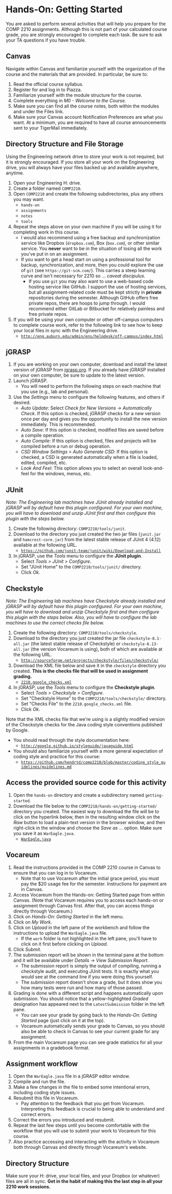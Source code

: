 <!---
	Description file for COMP 2210 Hands-On: Getting Started.
	Introduces basic requirements and procedures for lab.

	@author:  Dean Hendrix <dh@auburn.edu>
	@version: 2018-01-11
-->

# Hands-On: Getting Started

You are asked to perform several activities that will help you prepare for the COMP 2210 assignments. Although this is not part of your calculated course grade, you are strongly encouraged to complete each task. Be sure to ask your TA questions if you have trouble.


## Canvas

Navigate within Canvas and familiarize yourself with the organization of the course and the materials that are provided. In particular, be sure to:

1. Read the official course syllabus.
1. Register for and log in to Piazza.
1. Familiarize yourself with the module structure for the course.
1. Complete everything in *M0 - Welcome to the Course*.
1. Make sure you can find all the course notes, both within the modules and under the Files link.
1. Make sure your Canvas account Notification Preferences are what you want. At a minimum, you are required to have all course announcements sent to your TigerMail immediately.


## Directory Structure and File Storage

Using the Engineering network drive to store your work is not required, but it is strongly encouraged. If you store all your work on the Engineering drive, you will always have your files backed up and available anywhere, anytime.

1. Open your Engineering H: drive.
2. Create a folder named `COMP2210`.
3. Open `COMP2210` and create the following subdirectories, plus any others you may want.
	- `hands-on`
	- `assignments`
	- `notes`
	- `tools`
4. Repeat the steps above on your own machine if you will be using it for completing work in this course.
	- I would also recommend using a free backup and synchronization service like Dropbox (`dropbox.com`), Box (`box.com`), or other similar service. You **never** want to be in the situation of losing all the work you've put in on an assignment.
	- If you want to get a head start on using a professional tool for backup, synchronization, and more, then you could explore the use of `git` (see `https://git-scm.com/`). This carries a steep learning curve and isn't necessary for 2210 so ... *caveat discipulus*.
		- If you use `git` you may also want to use a web-based code hosting service like GitHub. I support the use of hosting services, but all assignment-related code must be kept strictly in **private** repositories during the semester. Although GitHub offers free private repos, there are hoops to jump through. I would recommend either GitLab or Bitbucket for relatively painless and free private repos.
5. If you will be using your own computer or other off-campus computers to complete course work, refer to the following link to see how to keep your local files in sync with the Engineering drive.
	- [`http://eng.auburn.edu/admin/ens/helpdesk/off-campus/index.html`](http://eng.auburn.edu/admin/ens/helpdesk/off-campus/index.html)


## jGRASP

1. If you are working on your own computer, download and install the latest version of jGRASP from [jgrasp.org](http://jgrasp.org). If you already have jGRASP installed on your own computer, be sure to update to the latest version.
1. Launch jGRASP. 
	- You will need to perform the following steps on each machine that you use (e.g., lab and personal).
1. Use the *Settings* menu to configure the following features, and others if desired.
	- *Auto Update*: Select *Check for New Versions* -> *Automatically Check*. If this option is checked, jGRASP checks for a new version once per day and gives you the opportunity to install the new version immediately. This is recommended.
	- *Auto Save*: If this option is checked, modified files are saved before a compile operation.
	- *Auto Compile*: If this option is checked, files and projects will be compiled before a run or debug operation.
	- *CSD Window Settings > Auto Generate CSD*: If this option is checked, a CSD is generated automatically when a file is loaded, edited, compiled, etc.
	- *Look And Feel*: This option allows you to select an overall look-and-feel for the windows, menus, etc.


## JUnit

*Note: The Engineering lab machines have JUnit already installed and jGRASP will by default have this plugin configured. For your own machine, you will have to download and unzip JUnit first and then configure this plugin with the steps below.*
1. Create the following directory: `COMP2210/tools/junit`.
1. Download to the directory you just created the two jar files (`junit.jar` and `hamcrest-core.jar`) from the latest stable release of JUnit 4 (4.12) available at the following URL.
	- [`https://github.com/junit-team/junit/wiki/Download-and-Install`](https://github.com/junit-team/junit/wiki/Download-and-Install)
1. In jGRASP, use the *Tools* menu to configure the **JUnit plugin**.
	- Select *Tools > JUnit > Configure*.
	- Set "JUnit Home" to the `COMP2210/tools/junit/` directory.
	- Click *Ok*.


## Checkstyle

*Note: The Engineering lab machines have Checkstyle already installed and jGRASP will by default have this plugin configured. For your own machine, you will have to download and unzip Checkstyle first and then configure this plugin with the steps below. Also, you will have to configure the lab machines to use the correct checks file below.*
1. Create the following directory: `COMP2210/tools/checkstyle`.
1. Download to the directory you just created the jar file `checkstyle-8.1-all.jar` (the latest stable release of Checkstyle) or `checkstyle-6.13-all.jar` (the version Vocareum is using), both of which are available at the following URL.
	- [`http://sourceforge.net/projects/checkstyle/files/checkstyle/`](http://sourceforge.net/projects/checkstyle/files/checkstyle/)
1. Download the XML file below and save it in the `checkstyle` directory you created. **This is the checks file that will be used in assignment grading.**
	- [`2210.google_checks.xml`](https://raw.githubusercontent.com/hendrtd/comp2210/master/coding_style_guidelines/2210.google_checks.xml)
1. In jGRASP, use the *Tools* menu to configure the **Checkstyle plugin**.
	- Select *Tools > Checkstyle > Configure*.
	- Set "Checkstyle Home" to the `COMP2210/tools/checkstyle/` directory.
	- Set "Checks File" to the `2210.google_checks.xml` file.
	- Click *Ok*.

Note that the XML checks file that we're using is a slightly modified version of the Checkstyle checks for the Java coding style conventions published by Google.
- You should read through the style documentation here:
	- [`http://google.github.io/styleguide/javaguide.html`](http://google.github.io/styleguide/javaguide.html)
- You should also familiarize yourself with a more general expectation of coding style and practice for this course:
    - [`https://github.com/hendrtd/comp2210/blob/master/coding_style_guidelines/guidelines.md`](https://github.com/hendrtd/comp2210/blob/master/coding_style_guidelines/guidelines.md)


## Access the provided source code for this activity

1. Open the `hands-on` directory and create a subdirectory named `getting-started`.
1. Download the file below to the `COMP2210/hands-on/getting-started/` directory you created. The easiest way to download the file will be to click on the hyperlink below, then in the resulting window click on the *Raw* button to load a plain-text version in the browser window, and then right-click in the window and choose the *Save as ...* option. Make sure you save it as `WarEagle.java`.
	- [`WarEagle.java`](src/WarEagle.java)


## Vocareum

1. Read the instructions provided in the COMP 2210 course in Canvas to ensure that you can log in to Vocareum.
    - Note that to use Vocareum after the initial grace period, you must pay the $20 usage fee for the semester. Instructions for payment are in Canvas.
1. Access Vocareum from the Hands-on: Getting Started page from within Canvas. (Note that Vocareum requires you to access each hands-on or assignment through Canvas first. After that, you can access things directly through Vocareum.)
1. Click on *Hands-On: Getting Started* in the left menu.
1. Click on *My Work*.
1. Click on *Upload* in the left pane of the workbench and follow the instructions to upload the `WarEagle.java` file.
	- If the `work` folder is not highlighted in the left pane, you'll have to click on it first before clicking on *Upload*.
1. Click *Submit*.
1. The submission report will be shown in the terminal pane at the bottom and it will be available under *Details* -> *View Submission Report*.
	- The submission report is simply the output of compiling, running a checkstyle audit, and executing JUnit tests. It is exactly what you would see at the command line if you were doing this yourself.
	- The submission report doesn't show a grade, but it does show you how many tests were run and how many of those passed.
1. Grading is done with a different script and happens automatically upon submission. You should notice that a yellow-highlighted *Graded* designation has appeared next to the `LatestSubmission` folder in the left pane.
	- You can see your grade by going back to the *Hands-On: Getting Started* page (just click on it at the top).
	- Vocareum automatically sends your grade to Canvas, so you should also be able to check in Canvas to see your current grade for any assignment.
1. From the main Vocareum page you can see grade statistics for all your assignments in a gradebook format.


## Assignment workflow

1. Open the `WarEagle.java` file in a jGRASP editor window.
1. Compile and run the file.
1. Make a few changes in the file to embed some intentional errors, including coding style issues.
1. Resubmit this file in Vocareum.
	- Pay attention to the feedback that you get from Vocareum. Interpreting this feedback is crucial to being able to understand and correct errors.
1. Correct the errors you introduced and resubmit.
1. Repeat the last few steps until you become comfortable with the workflow that you will use to submit your work to Vocareum for this course.
1. Also practice accessing and interacting with the activity in Vocareum both through Canvas and directly through Vocareum's website.


## Directory Structure

Make sure your H: drive, your local files, and your Dropbox (or whatever) files are all in sync. **Get in the habit of making this the last step in all your 2210 work sessions.**

